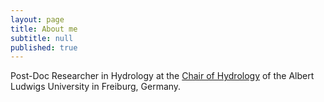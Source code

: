 ```yaml
---
layout: page
title: About me
subtitle: null
published: true
---
```


Post-Doc Researcher in Hydrology at the [Chair of Hydrology](http://www.hydro.uni-freiburg.de/) of the Albert Ludwigs University in Freiburg, Germany.
